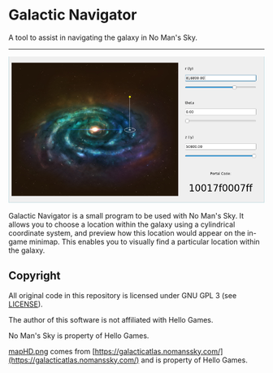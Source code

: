 # Galactic Navigator

A tool to assist in navigating the galaxy in No Man's Sky.

-----------------------------

![Screenshot of the program in use](readme/screenshot1.png)

Galactic Navigator is a small program to be used with No Man's Sky. It allows you to choose a location within the galaxy using a cylindrical coordinate system, and preview how this location would appear on the in-game minimap. This enables you to visually find a particular location within the galaxy.

## Copyright

All original code in this repository is licensed under GNU GPL 3 (see [LICENSE](LICENSE)).

The author of this software is not affiliated with Hello Games.

No Man's Sky is property of Hello Games.

[mapHD.png](mapHD.png) comes from [https://galacticatlas.nomanssky.com/](https://galacticatlas.nomanssky.com/) and is property of Hello Games.

